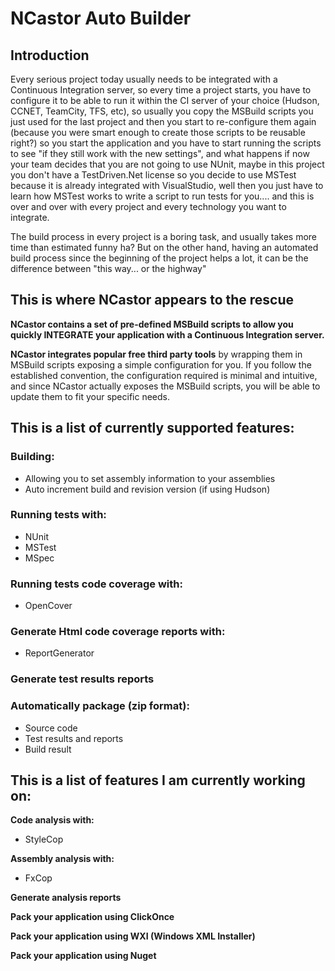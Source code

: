 # NCastor Auto Builder #

## Introduction ##

Every serious project today usually needs to be integrated with a Continuous Integration server, so every time a project starts, you have to configure it to be able to run it within the CI server of your choice (Hudson, CCNET, TeamCity, TFS, etc), so usually you copy the MSBuild scripts you just used for the last project and then you start to re-configure them again (because you were smart enough to create those scripts to be reusable right?) so you start the application and you have to start running the scripts to see "if they still work with the new settings", and what happens if now your team decides that you are not going to use NUnit, maybe in this project you don't have a TestDriven.Net license so you decide to use MSTest because it is already integrated with VisualStudio, well then you just have to learn how MSTest works to write a script to run tests for you.... and this is over and over with every project and every technology you want to integrate.

The build process in every project is a boring task, and usually takes more time than estimated funny ha? But on the other hand, having an automated build process since the beginning of the project helps a lot, it can be the difference between "this way... or the highway"

## This is where NCastor appears to the rescue ##

**NCastor contains a set of pre-defined MSBuild scripts to allow you quickly INTEGRATE your application with a Continuous Integration server.**

**NCastor integrates popular free third party tools** by wrapping them in MSBuild scripts exposing a simple configuration for you. If you follow the established convention, the configuration required is minimal and intuitive, and since NCastor actually exposes the MSBuild scripts, you will be able to update them to fit your specific needs.

## This is a list of currently supported features: ##

### Building: ###

- Allowing you to set assembly information to your assemblies
- Auto increment build and revision version (if using Hudson)

### Running tests with: ###

- NUnit
- MSTest
- MSpec

### Running tests code coverage with: ###

- OpenCover

### Generate Html code coverage reports with: ###

- ReportGenerator

### Generate test results reports ###

### Automatically package (zip format): ###

- Source code
- Test results and reports
- Build result

 

## This is a list of features I am currently working on: ##

**Code analysis with:**

- StyleCop

**Assembly analysis with:**

- FxCop

**Generate analysis reports**

**Pack your application using ClickOnce**

**Pack your application using WXI (Windows XML Installer)**

**Pack your application using Nuget**
      
